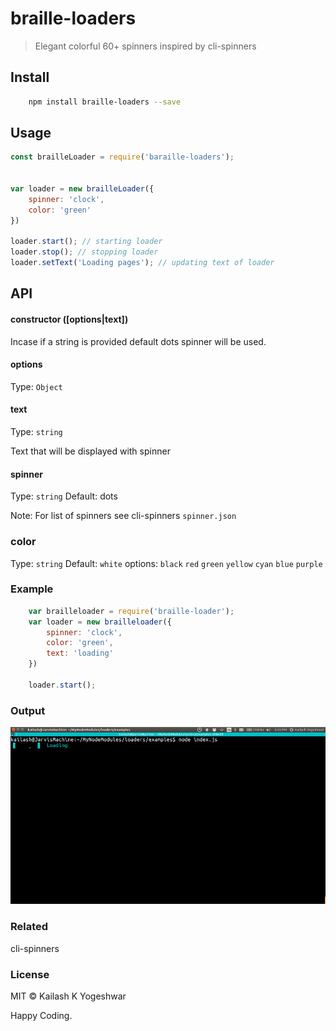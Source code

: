 # braille-loaders
> Elegant colorful 60+ spinners inspired by cli-spinners

## Install
``` bash
	npm install braille-loaders --save
```
## Usage

``` Javascript
const brailleLoader = require('baraille-loaders');


var loader = new brailleLoader({
	spinner: 'clock',
	color: 'green'
})

loader.start(); // starting loader
loader.stop(); // stopping loader
loader.setText('Loading pages'); // updating text of loader

```

## API

#### constructor ([options|text])
Incase if a string is provided default dots spinner will be used.

#### options
Type: `Object`

#### text
Type: `string`

Text that will be displayed with spinner

#### spinner
Type: `string`
Default: dots

Note: For list of spinners see cli-spinners `spinner.json`

### color
Type: `string`
Default: `white`
options: `black` `red` 	`green` `yellow` `cyan` `blue` `purple`


### Example

``` Javascript
	var brailleloader = require('braille-loader');
	var loader = new brailleloader({
		spinner: 'clock',
		color: 'green',
		text: 'loading'
	})

	loader.start();
```

### Output
![Screenshot](https://raw.githubusercontent.com/kailashyogeshwar85/braille-loaders/master/images/demo.gif "Demo")

### Related
cli-spinners

### License
MIT © Kailash K Yogeshwar

Happy Coding.
